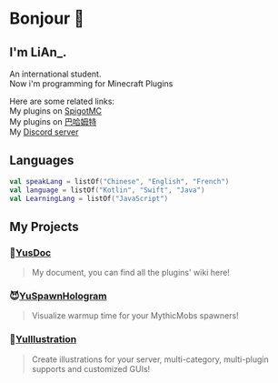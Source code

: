 # Bonjour 👋

## I'm LiAn_.
An international student.  
Now i'm programming for Minecraft Plugins

Here are some related links:  
My plugins on [SpigotMC](https://www.spigotmc.org/resources/authors/fengling.572029/)  
My plugins on [巴哈姆特](https://home.gamer.com.tw/profile/index_wall.php?owner=c1oudyab)  
My [Discord server](https://discord.gg/SzPBHGttaR)  

## Languages
```kotlin
val speakLang = listOf("Chinese", "English", "French")
val language = listOf("Kotlin", "Swift", "Java")
val LearningLang = listOf("JavaScript")
```

## My Projects

### 📖[YusDoc](https://github.com/L1-An/YusDoc)
> My document, you can find all the plugins' wiki here!

### 😈[YuSpawnHologram](https://github.com/L1-An/YuSpawnerHologram)
> Visualize warmup time for your MythicMobs spawners!

### 📕[YuIllustration](https://github.com/L1-An/YuIllustration)
> Create illustrations for your server, multi-category, multi-plugin supports and customized GUIs!
